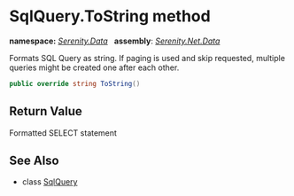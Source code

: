 # SqlQuery.ToString method
**namespace:** *[Serenity.Data](../../README.md#serenity.data-namespace)*   **assembly**: *[Serenity.Net.Data](../../README.md)*

Formats SQL Query as string. If paging is used and skip requested, multiple queries might be created one after each other.

```csharp
public override string ToString()
```

## Return Value

Formatted SELECT statement

## See Also

* class [SqlQuery](../SqlQuery.md)